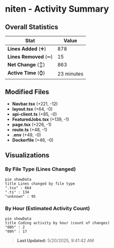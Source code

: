 # niten - Activity Summary 

## Overall Statistics

| Stat                   | Value                                                             |
| ---------------------- | ----------------------------------------------------------------- |
| **Lines Added** (➕)   | 878                                          |
| **Lines Removed** (➖) | 15                                        |
| **Net Change** (↕)    | 863                |
| **Active Time** (⌚)   | 23 minutes |


## Modified Files
- **Navbar.tsx** (+221, -12)
- **layout.tsx** (+64, -0)
- **api-client.ts** (+85, -0)
- **FeaturedJobs.tsx** (+139, -1)
- **page.tsx** (+226, -1)
- **route.ts** (+48, -1)
- **.env** (+49, -0)
- **Dockerfile** (+46, -0)

## Visualizations

### By File Type (Lines Changed)

```mermaid
pie showData
title Lines changed by file type
".tsx" : 664
".ts" : 134
"unknown" : 95
```

### By Hour (Estimated Activity Count)

```mermaid
pie showData
title Coding activity by hour (count of changes)
"08h" : 2
"09h" : 17
```


> **Last Updated:** 5/20/2025, 9:41:42 AM